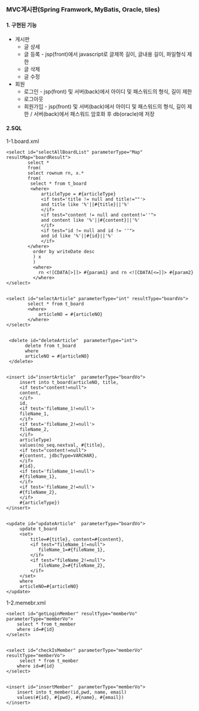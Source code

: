 ### MVC게시판(Spring Framwork, MyBatis, Oracle, tiles)

#### 1. 구현된 기능
- 게시판
  - 글 상세
  - 글 등록 - jsp(front)에서 javascript로 글제목 길이, 글내용 길이, 파일형식 제한
  - 글 삭제
  - 글 수정
- 회원
  - 로그인 - jsp(front) 및 서버(back)에서 아이디 및 패스워드의 형식, 길이 제한
  - 로그아웃 
  - 회원가입 - jsp(front) 및 서버(back)에서 아이디 및 패스워드의 형식, 길이 제한 / 서버(back)에서 패스워드 암호화 후 db(oracle)에 저장

#### 2.SQL
  1-1.board.xml
  
  	<select id="selectAllBoardList" parameterType="Map" resultMap="boardResult">
	     	select * 
	     	from(
	     	select rownum rn, x.*
	     	from(
	         select * from t_board 
	         <where>
		         articleType = #{articleType}
		         <if test='title != null and title!=""'>
		         and title like '%'||#{title}||'%'
		         </if>
		         <if test="content != null and content!=''">
		         and content like '%'||#{content}||'%'
		         </if>
		         <if test="id != null and id != ''">
		         and id like '%'||#{id}||'%'
		         </if>
	        </where>  
	          order by writeDate desc
	          ) x
	          )
	          <where>
	          	rn <![CDATA[>]]> #{param1} and rn <![CDATA[<=]]> #{param2}
	          </where>	 	
	</select>


	<select id="selectArticle" parameterType="int" resultType="boardVo">
        	select * from t_board
         	<where>
	         	articleNO = #{articleNO}
        	</where>  	 	
	</select> 


 	 <delete id="deleteArticle"  parameterType="int">
		   delete from t_board
		   where
		   articleNO = #{articleNO}
	 </delete>


  	<insert id="insertArticle"  parameterType="boardVo">
		 insert into t_board(articleNO, title, 
		 <if test="content!=null">
		 content, 
		 </if>
		 id, 
		 <if test='fileName_1!=null'>
		 fileName_1,
		 </if>
		 <if test='fileName_2!=null'> 
		 fileName_2,
		 </if> 
		 articleType)
		 values(no_seq.nextval, #{title}, 
		 <if test="content!=null">
		 #{content, jdbcType=VARCHAR}, 
		 </if>
		 #{id},
		 <if test='fileName_1!=null'>
		 #{fileName_1},
		 </if>
		 <if test='fileName_2!=null'> 
		 #{fileName_2},
		 </if> 
		 #{articleType}) 
	</insert>


  	<update id="updateArticle"  parameterType="boardVo">
	     update t_board
	     <set>
		     title=#{title}, content=#{content},
		     <if test="fileName_1!=null">
		     	fileName_1=#{fileName_1}, 
		     </if>
		     <if test="fileName_2!=null">
		     	fileName_2=#{fileName_2},
		     </if>
		 </set>   
	     where
	     articleNO=#{articleNO}
   	</update>

   1-2.memebr.xml
   	
    <select id="getLoginMember" resultType="memberVo" parameterType="memberVo">
  		select * from t_member	
  		where id=#{id}		
  	</select>


    <select id="checkIsMember" parameterType="memberVo" resultType="memberVo">
		 select * from t_member	
		where id=#{id}      
	</select>


  	<insert id="insertMember"  parameterType="memberVo">
  		insert into t_member(id,pwd, name, email)
  		values(#{id}, #{pwd}, #{name}, #{email})      
	</insert>   
